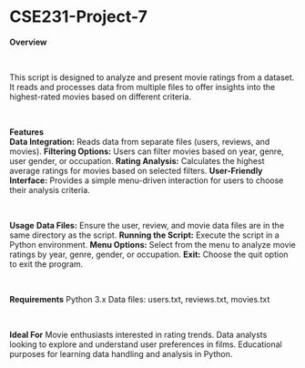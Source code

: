 # CSE231-Project-7

**Overview**

<br>

This script is designed to analyze and present movie ratings from a dataset. It reads and processes data from multiple files to offer insights into the highest-rated movies based on different criteria.

<br>

**Features** <br>
**Data Integration:** Reads data from separate files (users, reviews, and movies).
**Filtering Options:** Users can filter movies based on year, genre, user gender, or occupation.
**Rating Analysis:** Calculates the highest average ratings for movies based on selected filters.
**User-Friendly Interface:** Provides a simple menu-driven interaction for users to choose their analysis criteria.

<br>

**Usage**
**Data Files:** Ensure the user, review, and movie data files are in the same directory as the script.
**Running the Script:** Execute the script in a Python environment.
**Menu Options:** Select from the menu to analyze movie ratings by year, genre, gender, or occupation.
**Exit:** Choose the quit option to exit the program.

<br>

**Requirements**
Python 3.x
Data files: users.txt, reviews.txt, movies.txt

<br>

**Ideal For**
Movie enthusiasts interested in rating trends.
Data analysts looking to explore and understand user preferences in films.
Educational purposes for learning data handling and analysis in Python.
